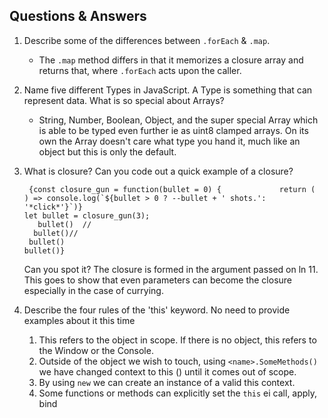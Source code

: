 ## Questions & Answers
1. Describe some of the differences between `.forEach` & `.map`.
	- The `.map` method differs in that it memorizes a closure array and returns that, where `.forEach` acts upon the caller.
2. Name five different Types in JavaScript. A Type is something that can represent data. What is so special about Arrays?
	- String, Number, Boolean, Object, and the super special Array which is able to be typed even further ie as uint8 clamped arrays. On its own the Array doesn't care what type you hand it, much like an object but this is only the default.
3. What is closure? Can you code out a quick example of a closure?
	
	```	
	 {const closure_gun = function(bullet = 0) {             return (
	) => console.log(`${bullet > 0 ? --bullet + ' shots.': '*click*'}`)}
    let bullet = closure_gun(3);
       bullet()  //
      bullet()//
     bullet()
    bullet()}
	```
	Can you spot it? The closure is formed in the argument passed on ln 11. This goes to show that even parameters can become the closure especially in the case of currying.

4. Describe the four rules of the 'this' keyword. No need to provide examples about it this time
	1. This refers to the object in scope. If there is no object, this refers to the Window or the Console.
	2. Outside of the object we wish to touch, using `<name>.SomeMethods()` we have changed context to this (<name>) until it comes out of scope.
	3. By using `new` we can create an instance of a valid this context.
	4. Some functions or methods can explicitly set the `this` ei call, apply, bind
